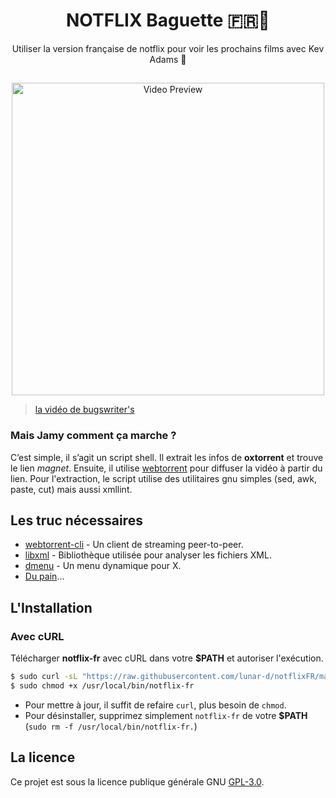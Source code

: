 <h1 align="center">NOTFLIX Baguette 🇫🇷🥖</h1>
<p align="center">Utiliser la version française de notflix pour voir les prochains films avec Kev Adams 🍷</p>

##
<p align="center">
<img src="./preview.gif" alt="Video Preview" width="500px">
</p>

> [la vidéo de bugswriter's](https://youtu.be/RFJCL9C46Mc)

### Mais Jamy comment ça marche ?

C’est simple, il s’agit un script shell. Il extrait les infos de **oxtorrent** et trouve le lien *magnet*.
Ensuite, il utilise [webtorrent](https://webtorrent.io/) pour diffuser la vidéo à partir du lien.
Pour l'extraction, le script utilise des utilitaires gnu simples (sed, awk, paste, cut) mais aussi xmllint.

## Les truc nécessaires

* [webtorrent-cli](https://webtorrent.io) - Un client de streaming peer-to-peer.
* [libxml](http://www.xmlsoft.org) - Bibliothèque utilisée pour analyser les fichiers XML.
* [dmenu](https://tools.suckless.org/dmenu/) - Un menu dynamique pour X.
* [Du pain](https://youtu.be/biRzNHnvoC0?t=22)...

## L'Installation

### Avec cURL
Télécharger **notflix-fr** avec cURL dans votre **$PATH** et autoriser l'exécution.

```sh
$ sudo curl -sL "https://raw.githubusercontent.com/lunar-d/notflixFR/master/notflix" -o /usr/local/bin/notflix-fr
$ sudo chmod +x /usr/local/bin/notflix-fr
```
- Pour mettre à jour, il suffit de refaire `curl`, plus besoin de `chmod`.
- Pour désinstaller, supprimez simplement `notflix-fr` de votre **$PATH** (`sudo rm -f /usr/local/bin/notflix-fr.`)

## La licence
Ce projet est sous la licence publique générale GNU [GPL-3.0](http://www.gnu.org/licenses/gpl-3.0.txt).


